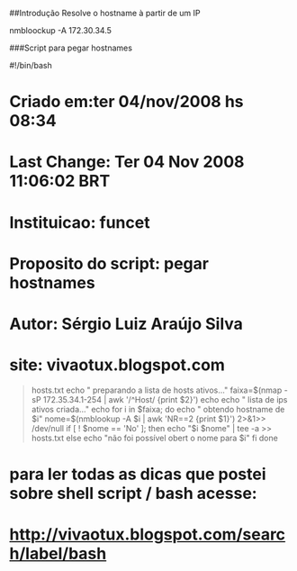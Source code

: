 ##Introdução
Resolve o hostname à partir de um IP

nmbloockup -A 172.30.34.5


###Script para pegar hostnames

#!/bin/bash
# Criado em:ter 04/nov/2008 hs 08:34
# Last Change: Ter 04 Nov 2008 11:06:02 BRT
# Instituicao: funcet
# Proposito do script: pegar hostnames
# Autor: Sérgio Luiz Araújo Silva
# site: vivaotux.blogspot.com

> hosts.txt
echo " preparando a lista de hosts ativos..."
faixa=$(nmap -sP 172.35.34.1-254 | awk '/^Host/ {print $2}')
echo
echo " lista de ips ativos criada..."
echo
for i in $faixa; do
echo " obtendo hostname de $i"
nome=$(nmblookup -A $i | awk 'NR==2 {print $1}') 2>&1>> /dev/null
   if [ ! $nome == 'No' ]; then
       echo "$i $nome" | tee -a >> hosts.txt
   else
       echo "não foi possível obert o nome para $i"
   fi
done

# para ler todas as dicas que postei sobre shell script / bash acesse:
# http://vivaotux.blogspot.com/search/label/bash

 